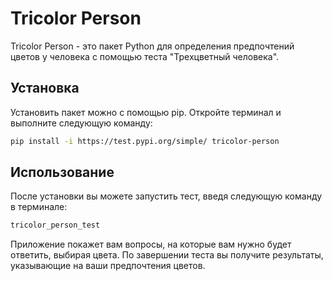
# Tricolor Person

Tricolor Person - это пакет Python для определения предпочтений цветов у человека с помощью теста "Трехцветный человека".

## Установка

Установить пакет можно с помощью pip. Откройте терминал и выполните следующую команду:

```bash
pip install -i https://test.pypi.org/simple/ tricolor-person
```

## Использование

После установки вы можете запустить тест, введя следующую команду в терминале:
```bash 
tricolor_person_test
```

Приложение покажет вам вопросы, на которые вам нужно будет ответить, выбирая цвета. По завершении теста вы получите результаты, указывающие на ваши предпочтения цветов.
